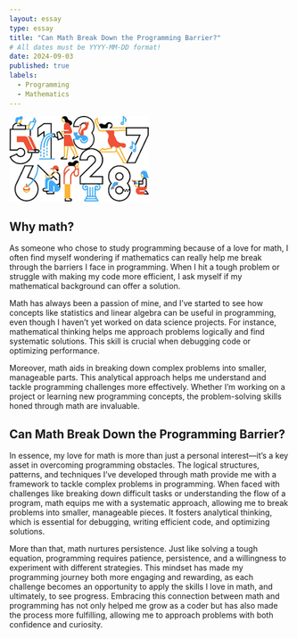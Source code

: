 ```yaml
---
layout: essay
type: essay
title: "Can Math Break Down the Programming Barrier?"
# All dates must be YYYY-MM-DD format!
date: 2024-09-03
published: true
labels:
  - Programming
  - Mathematics
---
```

<img width="250px" src="../img/mathInProgramming.png" class="rounded float-start pe-4">


## Why math?
As someone who chose to study programming because of a love for math, I often find myself wondering if mathematics can really help me break through the barriers I face in programming. When I hit a tough problem or struggle with making my code more efficient, I ask myself if my mathematical background can offer a solution.

Math has always been a passion of mine, and I’ve started to see how concepts like statistics and linear algebra can be useful in programming, even though I haven’t yet worked on data science projects. For instance, mathematical thinking helps me approach problems logically and find systematic solutions. This skill is crucial when debugging code or optimizing performance.

Moreover, math aids in breaking down complex problems into smaller, manageable parts. This analytical approach helps me understand and tackle programming challenges more effectively. Whether I’m working on a project or learning new programming concepts, the problem-solving skills honed through math are invaluable.

## Can Math Break Down the Programming Barrier?
In essence, my love for math is more than just a personal interest—it’s a key asset in overcoming programming obstacles. The logical structures, patterns, and techniques I’ve developed through math provide me with a framework to tackle complex problems in programming. When faced with challenges like breaking down difficult tasks or understanding the flow of a program, math equips me with a systematic approach, allowing me to break problems into smaller, manageable pieces. It fosters analytical thinking, which is essential for debugging, writing efficient code, and optimizing solutions.

More than that, math nurtures persistence. Just like solving a tough equation, programming requires patience, persistence, and a willingness to experiment with different strategies. This mindset has made my programming journey both more engaging and rewarding, as each challenge becomes an opportunity to apply the skills I love in math, and ultimately, to see progress. Embracing this connection between math and programming has not only helped me grow as a coder but has also made the process more fulfilling, allowing me to approach problems with both confidence and curiosity.
